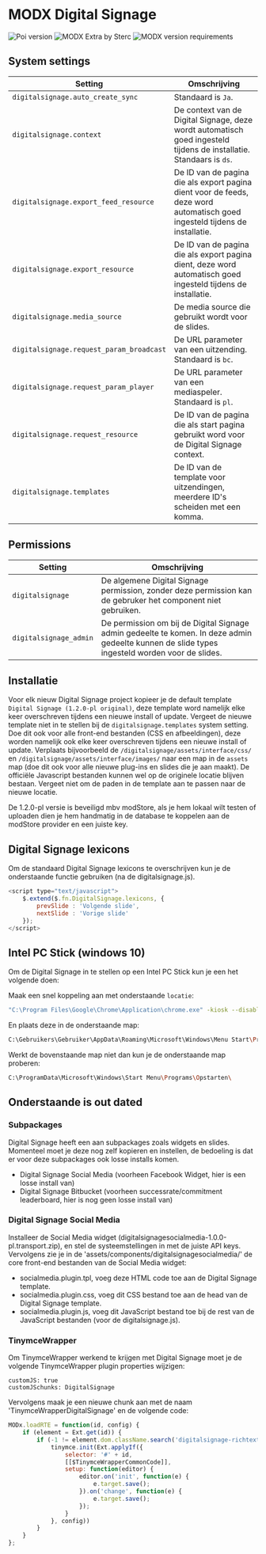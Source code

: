 # MODX Digital Signage

![Poi version](https://img.shields.io/badge/version-1.2.0-red.svg) ![MODX Extra by Sterc](https://img.shields.io/badge/checked%20by-Oetzie-blue.svg) ![MODX version requirements](https://img.shields.io/badge/modx%20version%20requirement-2.4%2B-brightgreen.svg)

## System settings

| Setting                    | Omschrijving                                                                 |
|----------------------------|------------------------------------------------------------------------------|
| `digitalsignage.auto_create_sync` | Standaard is `Ja`. |
| `digitalsignage.context`    | De context van de Digital Signage, deze wordt automatisch goed ingesteld tijdens de installatie. Standaars is `ds`. |
| `digitalsignage.export_feed_resource` | De ID van de pagina die als export pagina dient voor de feeds, deze word automatisch goed ingesteld tijdens de installatie. |
| `digitalsignage.export_resource` | De ID van de pagina die als export pagina dient, deze word automatisch goed ingesteld tijdens de installatie. |
| `digitalsignage.media_source` | De media source die gebruikt wordt voor de slides. |
| `digitalsignage.request_param_broadcast` | De URL parameter van een uitzending. Standaard is `bc`. |
| `digitalsignage.request_param_player` | De URL parameter van een mediaspeler. Standaard is `pl`. |
| `digitalsignage.request_resource` | De ID van de pagina die als start pagina gebruikt word voor de Digital Signage context. |
| `digitalsignage.templates` | De ID van de template voor uitzendingen, meerdere ID's scheiden met een komma. |

## Permissions

| Setting                    | Omschrijving                                                                 |
|----------------------------|------------------------------------------------------------------------------|
| `digitalsignage`             | De algemene Digital Signage permission, zonder deze permission kan de gebruker het component niet gebruiken. |
| `digitalsignage_admin`       | De permission om bij de Digital Signage admin gedeelte te komen. In deze admin gedeelte kunnen de slide types ingesteld worden voor de slides. |

## Installatie

Voor elk nieuw Digital Signage project kopieer je de default template `Digital Signage (1.2.0-pl original)`, deze template word namelijk elke keer overschreven tijdens een nieuwe install of update. Vergeet de nieuwe template niet in te stellen bij de `digitalsignage.templates` system setting.
Doe dit ook voor alle front-end bestanden (CSS en afbeeldingen), deze worden namelijk ook elke keer overschreven tijdens een nieuwe install of update. Verplaats bijvoorbeeld de `/digitalsignage/assets/interface/css/` en `/digitalsignage/assets/interface/images/` naar een map in de `assets` map (doe dit ook voor alle nieuwe plug-ins en slides die je aan maakt). De officiële Javascript bestanden kunnen wel op de originele locatie blijven bestaan. Vergeet niet om de paden in de template aan te passen naar de nieuwe locatie.  

De 1.2.0-pl versie is beveiligd mbv modStore, als je hem lokaal wilt testen of uploaden dien je hem handmatig in de database te koppelen aan de modStore provider en een juiste key.

## Digital Signage lexicons

Om de standaard Digital Signage lexicons te overschrijven kun je de onderstaande functie gebruiken (na de digitalsignage.js).

``` js
<script type="text/javascript">
    $.extend($.fn.DigitalSignage.lexicons, {
        prevSlide : 'Volgende slide',
        nextSlide : 'Vorige slide'
    });
</script>
```

## Intel PC Stick (windows 10)

Om de Digital Signage in te stellen op een Intel PC Stick kun je een het volgende doen:

Maak een snel koppeling aan met onderstaande `locatie`:

``` sh
"C:\Program Files\Google\Chrome\Application\chrome.exe" -kiosk --disable-popup-blocking --disable-infobars --disable-session-crashed-bubble --remote-debugging-port=9222 "URL VAN DE MEDIASPELER"
```

En plaats deze in de onderstaande map:

``` sh
C:\Gebruikers\Gebruiker\AppData\Roaming\Microsoft\Windows\Menu Start\Programma's\Opstarten\
```

Werkt de bovenstaande map niet dan kun je de onderstaande map proberen:

``` sh
C:\ProgramData\Microsoft\Windows\Start Menu\Programs\Opstarten\
```

## Onderstaande is out dated

### Subpackages

Digital Signage heeft een aan subpackages zoals widgets en slides. Momenteel moet je deze nog zelf kopieren en instellen, de bedoeling is dat er voor deze subpackages ook losse installs komen.

* Digital Signage Social Media (voorheen Facebook Widget, hier is een losse install van)
* Digital Signage Bitbucket (voorheen successrate/commitment leaderboard, hier is nog geen losse install van)

### Digital Signage Social Media

Installeer de Social Media widget (digitalsignagesocialmedia-1.0.0-pl.transport.zip), en stel de systeemstellingen in met de juiste API keys. Vervolgens zie je in de 'assets/components/digitalsignagesocialmedia/' de core front-end bestanden van de Social Media widget:

* socialmedia.plugin.tpl, voeg deze HTML code toe aan de Digital Signage template.
* socialmedia.plugin.css, voeg dit CSS bestand toe aan de head van de Digital Signage template.
* socialmedia.plugin.js, voeg dit JavaScript bestand toe bij de rest van de JavaScript bestanden (voor de digitalsignage.js).

### TinymceWrapper

Om TinymceWrapper werkend te krijgen met Digital Signage moet je de volgende TinymceWrapper plugin properties wijzigen:

```
customJS: true
customJSchunks: DigitalSignage
```

Vervolgens maak je een nieuwe chunk aan met de naam 'TinymceWrapperDigitalSignage' en de volgende code:

``` js
MODx.loadRTE = function(id, config) {
    if (element = Ext.get(id)) {
        if (-1 != element.dom.className.search('digitalsignage-richtext')) {
            tinymce.init(Ext.applyIf({
                selector: '#' + id,
                [[$TinymceWrapperCommonCode]],
                setup: function(editor) {
                    editor.on('init', function(e) {
                        e.target.save();
                    }).on('change', function(e) {
                        e.target.save();
                    });
                }
            }, config))
        }
    }
};
```
